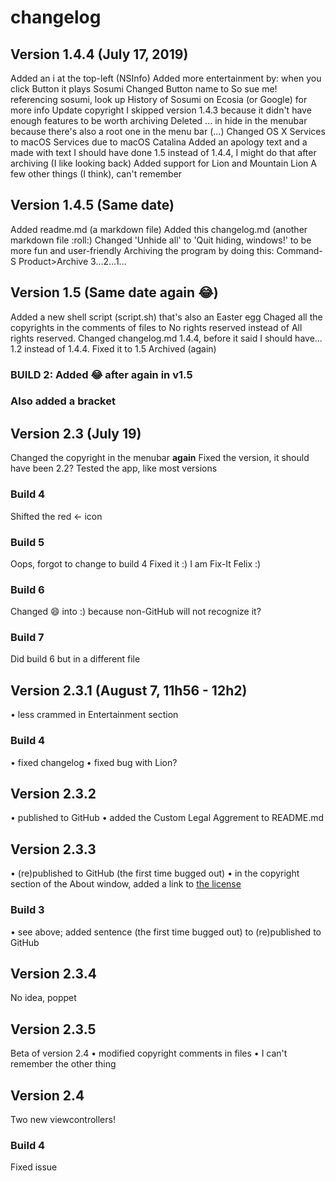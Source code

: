 # changelog


## Version 1.4.4 (July 17, 2019)
Added an i at the top-left (NSInfo)
Added more entertainment by: when you click Button it plays Sosumi
Changed Button name to So sue me! referencing sosumi, look up History of Sosumi on Ecosia (or Google) for more info 
Update copyright
I skipped version 1.4.3 because it didn't have enough features to be worth archiving
Deleted ... in hide in the menubar because there's also a root one in the menu bar (...)
Changed OS X Services to macOS Services due to macOS Catalina
Added an apology text and a made with text
I should have done 1.5 instead of 1.4.4, I might do that after archiving (I like looking back)
Added support for Lion and Mountain Lion
A few other things (I think), can't remember


## Version 1.4.5 (Same date)
Added readme.md (a markdown file)
Added this changelog.md (another markdown file :roll:)
Changed 'Unhide all' to 'Quit hiding, windows!' to be more fun and user-friendly
Archiving the program by doing this: 
        Command-S
        Product>Archive
3...2...1...


## Version 1.5 (Same date **again** :joy:)
Added a new shell script (script.sh) that's also an Easter egg 
Chaged all the copyrights in the comments of files to No rights reserved instead of All rights reserved. 
Changed changelog.md 1.4.4, before it said I should have... 1.2 instead of 1.4.4. Fixed it to 1.5
Archived (again)
### BUILD 2: Added :joy: after **again** in v1.5
### Also added a bracket

## Version 2.3 (July 19)
Changed the copyright in the menubar **again**
Fixed the version, it should have been 2.2? 
Tested the app, like most versions
### Build 4
Shifted the red <- icon 
### Build 5
Oops, forgot to change to build 4
Fixed it :)
I am Fix-It Felix :)
### Build 6
Changed :smile: into :) because non-GitHub will not recognize it?
### Build 7
Did build 6 but in a different file

## Version 2.3.1 (August 7, 11h56 - 12h2)
• less crammed in Entertainment section
### Build 4
• fixed changelog
• fixed bug with Lion?
## Version 2.3.2
• published to GitHub
• added the Custom Legal Aggrement to README.md
## Version 2.3.3
• (re)published to GitHub (the first time bugged out)
• in the copyright section of the About window, added a link to [the license](https://choosealicense.com/licenses/gpl-3.0/)
### Build 3
• see above; added sentence (the first time bugged out) to (re)published to GitHub
## Version 2.3.4
No idea, poppet
## Version 2.3.5
Beta of version 2.4
• modified copyright comments in files
• I can't remember the other thing
## Version 2.4
Two new viewcontrollers!
### Build 4
Fixed issue